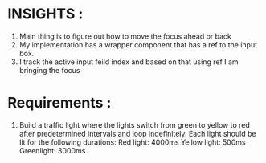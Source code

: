 


# INSIGHTS :

1. Main thing is to figure out how to move the focus ahead or back
2. My implementation has a wrapper component that has a ref to the input box.
3. I track the active input feild index and based on that using ref I am bringing the focus

# Requirements :

1. Build a traffic light where the lights switch from green to yellow to red after predetermined intervals and loop indefinitely. Each light should be lit for the following durations:
Red light: 4000ms
Yellow light: 500ms
Greenlight: 3000ms